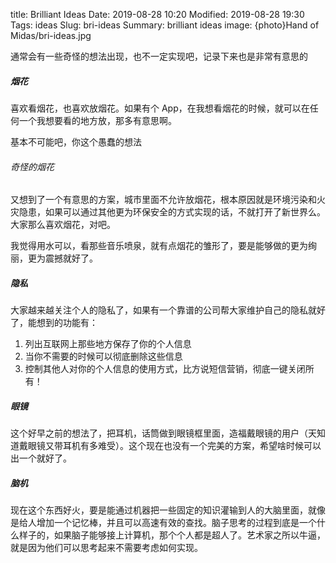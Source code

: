 title: Brilliant Ideas
Date: 2019-08-28 10:20
Modified: 2019-08-28 19:30
Tags: ideas
Slug: bri-ideas
Summary: brilliant ideas
image: {photo}Hand of Midas/bri-ideas.jpg

通常会有一些奇怪的想法出现，也不一定实现吧，记录下来也是非常有意思的

##### 烟花

喜欢看烟花，也喜欢放烟花。如果有个 App，在我想看烟花的时候，就可以在任何一个我想要看的地方放，那多有意思啊。

基本不可能吧，你这个愚蠢的想法

###### 奇怪的烟花

又想到了一个有意思的方案，城市里面不允许放烟花，根本原因就是环境污染和火灾隐患，如果可以通过其他更为环保安全的方式实现的话，不就打开了新世界么。大家那么喜欢烟花，对吧。

我觉得用水可以，看那些音乐喷泉，就有点烟花的雏形了，要是能够做的更为绚丽，更为震撼就好了。

##### 隐私

大家越来越关注个人的隐私了，如果有一个靠谱的公司帮大家维护自己的隐私就好了，能想到的功能有：

1. 列出互联网上那些地方保存了你的个人信息
2. 当你不需要的时候可以彻底删除这些信息
3. 控制其他人对你的个人信息的使用方式，比方说短信营销，彻底一键关闭所有！

##### 眼镜

这个好早之前的想法了，把耳机，话筒做到眼镜框里面，造福戴眼镜的用户（天知道戴眼镜又带耳机有多难受）。这个现在也没有一个完美的方案，希望啥时候可以出一个就好了。

##### 脑机

现在这个东西好火，要是能通过机器把一些固定的知识灌输到人的大脑里面，就像是给人增加一个记忆棒，并且可以高速有效的查找。脑子思考的过程到底是一个什么样子的，如果脑子能够接上计算机，那个个人都是超人了。艺术家之所以牛逼，就是因为他们可以思考起来不需要考虑如何实现。